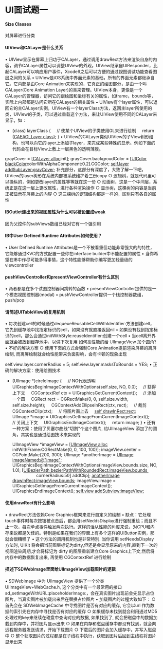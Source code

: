 # UI面试题一
#### Size Classes
对屏幕进行分类
#### UIView和CALayer是什么关系
• UIView显示在屏幕上归功于CALayer，通过调用drawRect方法来渲染自身的内容，调节CALayer属性可以调整UIView的外观，UIView继承自UIResponder，比起CALayer可以响应用户事件，Xcode6之后可以方便的通过视图调试功能查看图层之间的关系
• UIView是iOS系统中界面元素的基础，所有的界面元素都继承自它。它内部是由Core Animation来实现的，它真正的绘图部分，是由一个叫CALayer(Core Animation Layer)的类来管理。UIView本身，更像是一个CALayer的管理器，访问它的跟绘图和坐标有关的属性，如frame，bounds等，实际上内部都是访问它所在CALayer的相关属性
• UIView有个layer属性，可以返回它的主CALayer实例，UIView有一个layerClass方法，返回主layer所使用的类，UIView的子类，可以通过重载这个方法，来让UIView使用不同的CALayer来显示，如：

- (class) layerClass {
	    // 使某个UIView的子类使用GL来进行绘制
	    return ([CAEAGLLayer class](#));
	}
• UIView的CALayer类似UIView的子View树形结构，也可以向它的layer上添加子layer，来完成某些特殊的显示。例如下面的代码会在目标View上敷上一层黑色的透明薄膜。

grayCover = [[CALayer alloc](#)init];
grayCover.backgroudColor = [[UIColor blackColor](#)colorWithAlphaComponent:0.2].CGColor;
[self.layer addSubLayer:grayCover](#);
 补充部分，这部分有深度了，大致了解一下吧，UIView的layer树形在系统内部被系统维护着三份copy
○ 逻辑树，就是代码里可以操纵的，例如更改layer的属性等等就在这一份
○ 动画树，这是一个中间层，系统正是在这一层上更改属性，进行各种渲染操作
○ 显示树，这棵树的内容是当前正被显示在屏幕上的内容
○ 这三棵树的逻辑结构都是一样的，区别只有各自的属性

#### IBOutlet连出来的视图属性为什么可以被设置成weak
因为父控件的subViews数组已经对它有一个强引用
#### IB中User Defined Runtime Attributes如何使用？
• User Defined Runtime Attributes是一个不被看重但功能非常强大的的特性，它能够通过KVC的方式配置一些你在interface builder中不能配置的属性
• 当你希望在IB中作尽可能多得事情，这个特性能够帮助你编写更加轻量级的viewcontroller
#### pushViewController和presentViewController有什么区别
• 两者都是在多个试图控制器间跳转的函数
• presentViewController提供的是一个模态视图控制器(modal)
• pushViewController提供一个栈控制器数组，push/pop
#### 请简述UITableView的复用机制
• 每次创建cell的时候通过dequeueReusableCellWithIdentifier:方法创建cell，它先到缓存池中找指定标识的cell，如果没有就直接返回nil
• 如果没有找到指定标识的cell，那么会通过initWithStyle:reuseIdentifier:创建一个cell
• 当cell离开界面就会被放到缓存池中，以供下次复用
如何高性能的给 UIImageView 加个圆角?
• 不好的解决方案
○ 使用下面的方式会强制Core Animation提前渲染屏幕的离屏绘制, 而离屏绘制就会给性能带来负面影响，会有卡顿的现象出现

self.view.layer.cornerRadius = 5;
self.view.layer.masksToBounds = YES;
• 正确的解决方案：使用绘图技术

- (UIImage *)circleImage
	{
	    // NO代表透明
	    UIGraphicsBeginImageContextWithOptions(self.size, NO, 0.0);
	    // 获得上下文
	    CGContextRef ctx = UIGraphicsGetCurrentContext();
	    // 添加一个圆
	    CGRect rect = CGRectMake(0, 0, self.size.width, self.size.height);
	    CGContextAddEllipseInRect(ctx, rect);
	    // 裁剪
	    CGContextClip(ctx);
	    // 将图片画上去
	    [self drawInRect:rect](#);
	    UIImage *image = UIGraphicsGetImageFromCurrentImageContext();
	    // 关闭上下文
	    UIGraphicsEndImageContext();
	    return image;
	}
	• 还有一种方案：使用了贝塞尔曲线"切割"个这个图片, 给UIImageView 添加了的圆角，其实也是通过绘图技术来实现的

	UIImageView *imageView = [[UIImageView alloc](#) initWithFrame:CGRectMake(0, 0, 100, 100)];
	imageView.center = CGPointMake(200, 300);
	UIImage *anotherImage = [UIImage imageNamed:@"image"](#);
	UIGraphicsBeginImageContextWithOptions(imageView.bounds.size, NO, 1.0);
	[[UIBezierPath bezierPathWithRoundedRect:imageView.bounds
	](#)                            cornerRadius:50] addClip];
	[anotherImage drawInRect:imageView.bounds](#);
	imageView.image = UIGraphicsGetImageFromCurrentImageContext();
	UIGraphicsEndImageContext();
[self.view addSubview:imageView](#);

#### 使用drawRect有什么影响
• drawRect方法依赖Core Graphics框架来进行自定义的绘制
• 缺点：它处理touch事件时每次按钮被点击后，都会用setNeddsDisplay进行强制重绘；而且不止一次，每次单点事件触发两次执行。这样的话从性能的角度来说，对CPU和内存来说都是欠佳的。特别是如果在我们的界面上有多个这样的UIButton实例，那就会很糟糕了
• 这个方法的调用机制也是非常特别. 当你调用 setNeedsDisplay 方法时, UIKit 将会把当前图层标记为dirty,但还是会显示原来的内容,直到下一次的视图渲染周期,才会将标记为 dirty 的图层重新建立Core Graphics上下文,然后将内存中的数据恢复出来, 再使用 CGContextRef 进行绘制
#### 描述下SDWebImage里面给UIImageView加载图片的逻辑
• SDWebImage 中为 UIImageView 提供了一个分类UIImageView+WebCache.h, 这个分类中有一个最常用的接口sd_setImageWithURL:placeholderImage:，会在真实图片出现前会先显示占位图片，当真实图片被加载出来后在替换占位图片
• 加载图片的过程大致如下：
○ 首先会在 SDWebImageCache 中寻找图片是否有对应的缓存, 它会以url 作为数据的索引先在内存中寻找是否有对应的缓存
○ 如果缓存未找到就会利用通过MD5处理过的key来继续在磁盘中查询对应的数据, 如果找到了, 就会把磁盘中的数据加载到内存中，并将图片显示出来
○ 如果在内存和磁盘缓存中都没有找到，就会向远程服务器发送请求，开始下载图片
○ 下载后的图片会加入缓存中，并写入磁盘中
○ 整个获取图片的过程都是在子线程中执行，获取到图片后回到主线程将图片显示出来


